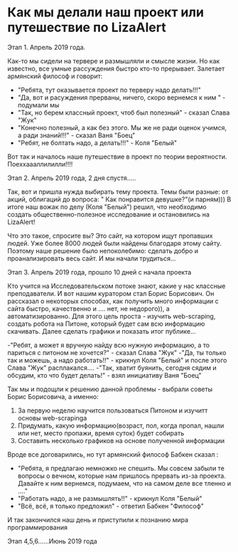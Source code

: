 # Как мы делали наш проект или путешествие по LizaAlert 

Этап 1. Апрель 2019 года.

Как-то мы сидели на тервере и размышляли и смысле жизни. Но как известно, все умные рассуждения быстро кто-то прерывает. Залетает армянский философ и говорит:
 - "Ребята, тут оказывается проект по терверу надо делать!!!"
 - "Да, вот и расуждения прерваны, ничего, скоро вернемся к ним " - подумали мы
 - "Так, но берем классный проект, чтоб был полезный" - сказал Слава "Жук"
 - "Конечно полезный, а как без этого. Мы же не ради оценок учимся, а ради знаний!!!" - сказал Ваня "Боец"
 - "Ребят, не болтать надо, а делать!!!" - Коля "Белый"
 
Вот так и началось наше путешествие в проект по теории вероятности. Поеххаааллилилли!!!!

Этап 2. Апрель 2019 года, 2 дня спустя.....

Так, вот и пришла нужда выбирать тему проекта. Темы были разные: от акций, облигаций до вопроса: " Как понравится девушке?"(и парням)))
В итоге наш вожак по делу (Коля "Белый") решил, что необходимо создать общественно-полезное исследование и остановились на LizaAlert! 

Что это такое, спросите вы? Это сайт, на котором ищут пропавших людей. Уже более 8000 людей были найдены благодаря этому сайту. Поэтому наше решение было непоколебимо: сделать добро и проанализировать весь сайт. И мы начали трудиться...

Этап 3. Апрель 2019 года, прошло 10 дней с начала проекта

Кто учится на Исследовательском потоке знают, какие у нас классные преподаватели. И вот нашим куратором стал Борис Борисович. Он рассказал о некоторых способах, как получить много информации с сайта быстро, качественно и .... нет, не недорого)), а автоматизированно. Для этого цель проста - изучить web-scraping, создать робота на Питоне, который будет сам всю информацию скачивать. Далее сделать графики и показать итог публике... 

  -"Ребят, а может я  вручную найду всю нужную информацию, а то париться с питоном не хочется?" - сказал Слава "Жук"
  -"Да, ты только так и можешь, а надо работать!!" - крикнул Коля "Белый" и после этого Слава "Жук" расплакался....
  -"Так, хватит буянить, сегодня сядим и обсудим, кто что будет делать!" - взял инициативу Ваня "Боец"

Так мы и подощли к решению данной проблемы - выбрали советы Борис Борисовича, а именно:
1) За первую неделю научится пользоваться Питоном и изучитт основы web-scrapinga
2) Придумать, какую информацию(возраст, пол, когда пропал, нашли или нет, место пропажи, время суток) будет собирать
3) Составить несколько графиков на основе полученной информации

Вроде все договарились, но тут армянский философ Бабкен сказал :
  - "Ребята, я предлагаю немножко не спешить. Мы совсем забыли те вопросы о вечном, которые нам пришлось прервать из-за проекта. Давайте к ним вернемся, подумаем, что на самом деле все тленно и ...."
  - "Работать надо, а не размышлять!!" - крикнул Коля "Белый"
  - "Всё, всё, я только предложил" - ответил Бабкен "Философ"
 
И так закончился наш день и приступили к познанию мира программирования

Этап 4,5,6......Июнь 2019 года


